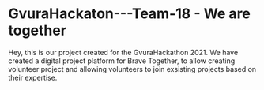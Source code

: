 # GvuraHackaton---Team-18 - We are together

Hey, this is our project created for the GvuraHackathon 2021.
We have created a digital project platform for Brave Together,
to allow creating volunteer project and allowing volunteers to join exsisting projects based on their expertise.

